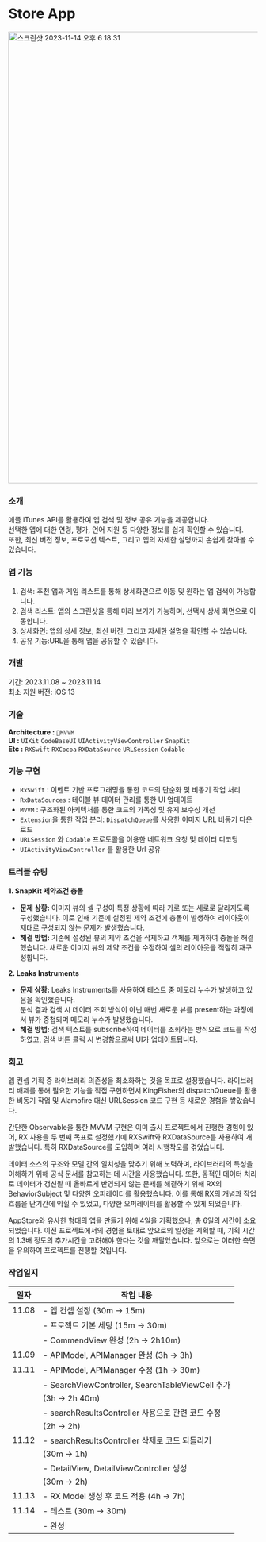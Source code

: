 # **Store App**       
<img width="910" alt="스크린샷 2023-11-14 오후 6 18 31" src="https://github.com/ha-ny/AppStoreProject/assets/130643750/29db5ec4-21f9-487f-a3ac-6c03fe69a4f8">

### **소개**
애플 iTunes API를 활용하여 앱 검색 및 정보 공유 기능을 제공합니다. <br>
선택한 앱에 대한 연령, 평가, 언어 지원 등 다양한 정보를 쉽게 확인할 수 있습니다.<br>
또한, 최신 버전 정보, 프로모션 텍스트, 그리고 앱의 자세한 설명까지 손쉽게 찾아볼 수 있습니다.<br>

### **앱 기능**
1. 검색: 추천 앱과 게임 리스트를 통해 상세화면으로 이동 및 원하는 앱 검색이 가능합니다.
2. 검색 리스트: 앱의 스크린샷을 통해 미리 보기가 가능하며, 선택시 상세 화면으로 이동합니다.
3. 상세화면: 앱의 상세 정보, 최신 버전, 그리고 자세한 설명을 확인할 수 있습니다.
4. 공유 기능:URL을 통해 앱을 공유할 수 있습니다.<br>

### **개발**
기간: 2023.11.08 ~ 2023.11.14<br>
최소 지원 버전: iOS 13<br>

### **기술**
**Architecture :** `MVVM`<br>
**UI :** `UIKit` `CodeBaseUI` `UIActivityViewController` `SnapKit`<br>
**Etc :** `RXSwift` `RXCocoa` `RXDataSource` `URLSession` `Codable`<br>

### **기능 구현**
- `RxSwift` : 이벤트 기반 프로그래밍을 통한 코드의 단순화 및 비동기 작업 처리
- `RxDataSources` : 테이블 뷰 데이터 관리를 통한 UI 업데이트
- `MVVM` : 구조화된 아키텍처를 통한 코드의 가독성 및 유지 보수성 개선
- `Extension`을 통한 작업 분리: `DispatchQueue`를 사용한 이미지 URL 비동기 다운로드
- `URLSession` 와 `Codable` 프로토콜을 이용한 네트워크 요청 및 데이터 디코딩
- `UIActivityViewController` 를 활용한 Url 공유<br>

### **트러블 슈팅**
**1. SnapKit 제약조건 충돌**
- **문제 상황:** 이미지 뷰의 셀 구성이 특정 상황에 따라 가로 또는 세로로 달라지도록 구성했습니다. 이로 인해 기존에 설정된 제약 조건에 충돌이 발생하여 레이아웃이 제대로 구성되지 않는 문제가 발생했습니다.<br>
- **해결 방법:** 기존에 설정된 뷰의 제약 조건을 삭제하고 객체를 제거하여 충돌을 해결했습니다. 새로운 이미지 뷰의 제약 조건을 수정하여 셀의 레이아웃을 적절히 재구성합니다.<br>

**2. Leaks Instruments**
- **문제 상황:** Leaks Instruments를 사용하여 테스트 중 메모리 누수가 발생하고 있음을 확인했습니다.<br>
분석 결과 검색 시 데이터 조회 방식이 아닌 매번 새로운 뷰를 present하는 과정에서 뷰가 중첩되며 메모리 누수가 발생했습니다.<br>
- **해결 방법:** 검색 텍스트를 subscribe하여 데이터를 조회하는 방식으로 코드를 작성하였고, 검색 버튼 클릭 시 변경함으로써 UI가 업데이트됩니다.<br>

### **회고**
앱 컨셉 기획 중 라이브러리 의존성을 최소화하는 것을 목표로 설정했습니다. 라이브러리 배제를 통해 필요한 기능을 직접 구현하면서 KingFisher의 dispatchQueue를 활용한 비동기 작업 및 Alamofire 대신 URLSession 코드 구현 등 새로운 경험을 쌓았습니다.<br>

간단한 Observable을 통한 MVVM 구현은 이미 출시 프로젝트에서 진행한 경험이 있어, RX 사용을 두 번째 목표로 설정했기에 RXSwift와 RXDataSource를 사용하여 개발했습니다. 특히 RXDataSource를 도입하며 여러 시행착오를 겪었습니다.<br>

데이터 소스의 구조와 모델 간의 일치성을 맞추기 위해 노력하며, 라이브러리의 특성을 이해하기 위해 공식 문서를 참고하는 데 시간을 사용했습니다. 또한, 동적인 데이터 처리로 데이터가 갱신될 때 올바르게 반영되지 않는 문제를 해결하기 위해 RX의 BehaviorSubject 및 다양한 오퍼레이터를 활용했습니다. 이를 통해 RX의 개념과 작업 흐름을 단기간에 익힐 수 있었고, 다양한 오퍼레이터를 활용할 수 있게 되었습니다.<br>

AppStore와 유사한 형태의 앱을 만들기 위해 4일을 기획했으나, 총 6일의 시간이 소요되었습니다. 이전 프로젝트에서의 경험을 토대로 앞으로의 일정을 계획할 때, 기획 시간의 1.3배 정도의 추가시간을 고려해야 한다는 것을 깨달았습니다. 앞으로는 이러한 측면을 유의하여 프로젝트를 진행할 것입니다.<br>

### **작업일지**

| 일자   | 작업 내용                                        |
|-------|-------------------------------------------------|
| 11.08 | - 앱 컨셉 설정 (30m → 15m)                        |
|       | - 프로젝트 기본 세팅 (15m → 30m)                 |
|       | - CommendView 완성 (2h → 2h10m)                  |
| 11.09 | - APIModel, APIManager 완성 (3h → 3h)            |
| 11.11 | - APIModel, APIManager 수정 (1h → 30m)           |
|       | - SearchViewController, SearchTableViewCell 추가 |
|       |   (3h → 2h 40m)                                  |
|       | - searchResultsController 사용으로 관련 코드 수정 |
|       |   (2h → 2h)                                      |
| 11.12 | - searchResultsController 삭제로 코드 되돌리기   |
|       |   (30m → 1h)                                     |
|       | - DetailView, DetailViewController 생성           |
|       |   (30m → 2h)                                     |
| 11.13 | - RX Model 생성 후 코드 적용 (4h → 7h)           |
| 11.14 | - 테스트 (30m → 30m)                             |
|       | - 완성                                            |
